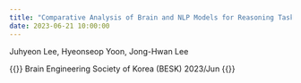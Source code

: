 ```yaml
---
title: "Comparative Analysis of Brain and NLP Models for Reasoning Tasks"
date: 2023-06-21 10:00:00
---
```


Juhyeon Lee, Hyeonseop Yoon, Jong-Hwan Lee

{{<format bright-green>}}
Brain Engineering Society of Korea (BESK) 2023/Jun
{{</format>}}
